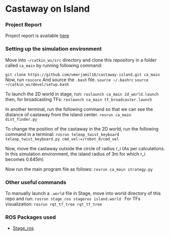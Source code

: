 # Castaway on Island

### Project Report
Project report is available [here](https://drive.google.com/file/d/1I6MWCM9pIgbApFIQM-kZr9dC0GSJqDxc/view)
### Setting up the simulation environment

Move into ```~/catkin_ws/src``` directory and clone this repository in a folder called ```ca_main``` by running following command:

```git clone https://github.com/umerjamil16/castaway-island.git ca_main```
Now, run 
```roscore```
And source the ```.bash``` file.
```source ~/.bashrc```
```source ~/catkin_ws/devel/setup.bash```

To launch the 2D world in stage, run:
```roslaunch ca_main 2d_world.launch```
then, for broadcasting TFs:
```roslaunch ca_main tf_broadcaster.launch ```

In another terminal, run the following command so that we can see the distance of castaway from the island center.
```rosrun ca_main dist_finder.py```

To change the position of the castaway in the 2D world, run the following command in a terminal:
```rosrun teleop_twist_keyboard teleop_twist_keyboard.py cmd_vel:=/robot_0/cmd_vel```

Now, move the castaway outside the circle of radius r_i (As per calculations. In this simulation environment, the island radius of 3m for which r_i becomes 0.645m)

Now run the main program file as follows:
```rosrun ca_main strategy.py```

### Other useful commands
To manually launch a ```.world``` file in Stage, move into world directory of this repo and run:
```rosrun stage_ros stageros island.world ```
For TFs visualization:
```rosrun rqt_tf_tree rqt_tf_tree```

### ROS Packages used

 - [Stage_ros](http://wiki.ros.org/stage_ros)
